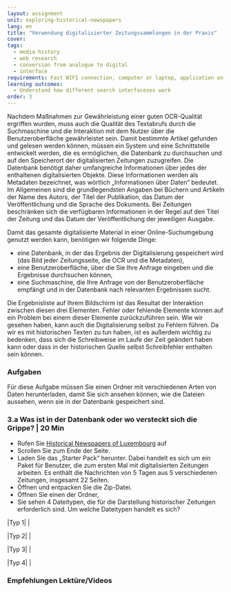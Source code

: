 ```yaml
---
layout: assignment
unit: exploring-historical-newspapers
lang: en
title: "Verwendung digitalisierter Zeitungssammlungen in der Praxis"
cover:
tags:
  - media history
  - web research
  - conversion from analogue to digital
  - interface
requirements: Fast WIFI connection, computer or laptop, application on laptop or computer to view video,
learning outcomes:
  - Understand how different search interfaceses work  
order: 3
---
```


Nachdem Maßnahmen zur Gewährleistung einer guten OCR-Qualität ergriffen wurden, muss auch die Qualität des Textabrufs durch die Suchmaschine und die Interaktion mit dem Nutzer über die Benutzeroberfläche gewährleistet sein. Damit bestimmte Artikel gefunden und gelesen werden können, müssen ein System und eine Schnittstelle entwickelt werden, die es ermöglichen, die Datenbank zu durchsuchen und auf den Speicherort der digitalisierten Zeitungen zuzugreifen. Die Datenbank benötigt daher umfangreiche Informationen über jedes der enthaltenen digitalisierten Objekte. Diese Informationen werden als Metadaten bezeichnet, was wörtlich „Informationen über Daten“ bedeutet. Im Allgemeinen sind die grundlegendsten Angaben bei Büchern und Artikeln der Name des Autors, der Titel der Publikation, das Datum der Veröffentlichung und die Sprache des Dokuments. Bei Zeitungen beschränken sich die verfügbaren Informationen in der Regel auf den Titel der Zeitung und das Datum der Veröffentlichung der jeweiligen Ausgabe.

Damit das gesamte digitalisierte Material in einer Online-Suchumgebung genutzt werden kann, benötigen wir folgende Dinge:
- eine Datenbank, in der das Ergebnis der Digitalisierung gespeichert wird (das Bild jeder Zeitungsseite, die OCR und die Metadaten),
- eine Benutzeroberfläche, über die Sie Ihre Anfrage eingeben und die Ergebnisse durchsuchen können,
- eine Suchmaschine, die Ihre Anfrage von der Benutzeroberfläche empfängt und in der Datenbank nach relevanten Ergebnissen sucht.

Die Ergebnisliste auf Ihrem Bildschirm ist das Resultat der Interaktion zwischen diesen drei Elementen. Fehler oder fehlende Elemente können auf ein Problem bei einem dieser Elemente zurückzuführen sein. Wie wir gesehen haben, kann auch die Digitalisierung selbst zu Fehlern führen. Da wir es mit historischen Texten zu tun haben, ist es außerdem wichtig zu bedenken, dass sich die Schreibweise im Laufe der Zeit geändert haben kann oder dass in der historischen Quelle selbst Schreibfehler enthalten sein können.


<!-- more -->

<!-- briefing-student -->

### Aufgaben
<!-- section-contents -->
Für diese Aufgabe müssen Sie einen Ordner mit verschiedenen Arten von Daten herunterladen, damit Sie sich ansehen können, wie die Dateien aussehen, wenn sie in der Datenbank gespeichert sind.

<!-- section -->

### 3.a Was ist in der Datenbank oder wo versteckt sich die Grippe? | 20 Min
<!-- section-contents -->

- Rufen Sie [Historical Newspapers of Luxembourg](https://data.bnl.lu/data/historical-newspapers/) auf  
- Scrollen Sie zum Ende der Seite.
- Laden Sie das „Starter Pack“ herunter. Dabei handelt es sich um ein Paket für Benutzer, die zum ersten Mal mit digitalisierten Zeitungen arbeiten. Es enthält die Nachrichten von 5 Tagen aus 5 verschiedenen Zeitungen, insgesamt 22 Seiten.
- Öffnen und entpacken Sie die Zip-Datei.
- Öffnen Sie einen der Ordner,
- Sie sehen 4 Dateitypen, die für die Darstellung historischer Zeitungen erforderlich sind. Um welche Dateitypen handelt es sich?



|Typ 1|  |

|Typ 2|  |

|Typ 3|  |

|Typ 4|  |


<!-- section -->

### Empfehlungen Lektüre/Videos
<!-- section-contents -->


<!-- briefing-teacher --> 


